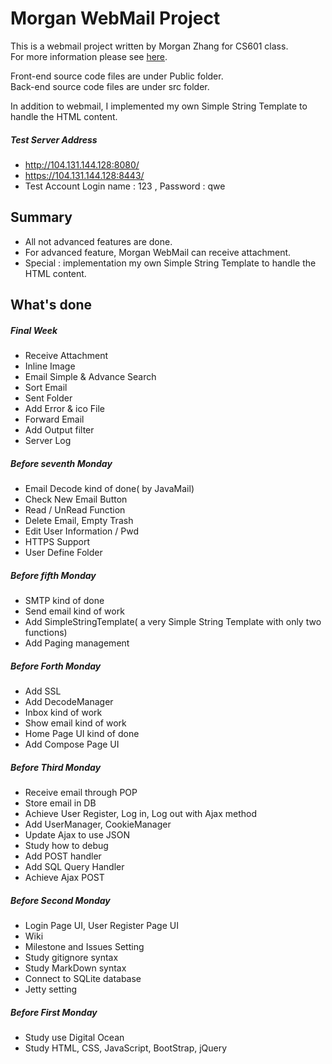 # Morgan WebMail Project
This is a webmail project written by Morgan Zhang for CS601 class.  
For more information please see [here](https://github.com/parrt/cs601/blob/master/projects/webmail.md "More Info").

Front-end source code files are under Public folder.  
Back-end source code files are under src folder.

In addition to webmail, I implemented my own Simple String Template to handle the HTML content.

##### Test Server Address
- http://104.131.144.128:8080/
- https://104.131.144.128:8443/
- Test Account
Login name : 123 , Password : qwe


## Summary
- All not advanced features are done.
- For advanced feature, Morgan WebMail can receive attachment.
- Special : implementation my own Simple String Template to handle the HTML content.


## What's done

##### Final Week
- Receive Attachment
- Inline Image
- Email Simple & Advance Search
- Sort Email
- Sent Folder
- Add Error & ico File
- Forward Email
- Add Output filter
- Server Log

##### Before seventh Monday
- Email Decode kind of done( by JavaMail)
- Check New Email Button
- Read / UnRead Function
- Delete Email, Empty Trash
- Edit User Information / Pwd
- HTTPS Support
- User Define Folder

##### Before fifth Monday
- SMTP kind of done
- Send email kind of work
- Add SimpleStringTemplate( a very Simple String Template with only two functions)
- Add Paging management

##### Before Forth Monday
- Add SSL
- Add DecodeManager
- Inbox kind of work
- Show email kind of work
- Home Page UI kind of done
- Add Compose Page UI

##### Before Third Monday
- Receive email through POP
- Store email in DB
- Achieve User Register, Log in, Log out with Ajax method
- Add UserManager, CookieManager
- Update Ajax to use JSON
- Study how to debug
- Add POST handler
- Add SQL Query Handler
- Achieve Ajax POST

##### Before Second Monday
- Login Page UI, User Register Page UI
- Wiki
- Milestone and Issues Setting
- Study gitignore syntax
- Study MarkDown syntax
- Connect to SQLite database
- Jetty setting

##### Before First Monday
- Study use Digital Ocean
- Study HTML, CSS, JavaScript, BootStrap, jQuery
